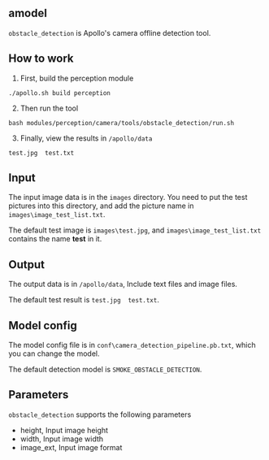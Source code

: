 ## amodel
`obstacle_detection` is Apollo's camera offline detection tool.

## How to work
1. First, build the perception module
```
./apollo.sh build perception
```
2. Then run the tool
```
bash modules/perception/camera/tools/obstacle_detection/run.sh
```
3. Finally, view the results in `/apollo/data`
```
test.jpg  test.txt
```

## Input
The input image data is in the `images` directory. You need to put the test pictures into this directory, and add the picture name in `images\image_test_list.txt`.

The default test image is `images\test.jpg`, and `images\image_test_list.txt` contains the name **test** in it.

## Output
The output data is in `/apollo/data`, Include text files and image files.

The default test result is `test.jpg  test.txt`.

## Model config
The model config file is in `conf\camera_detection_pipeline.pb.txt`, which you can change the model.

The default detection model is `SMOKE_OBSTACLE_DETECTION`.

## Parameters
`obstacle_detection` supports the following parameters
- height, Input image height
- width, Input image width
- image_ext, Input image format

